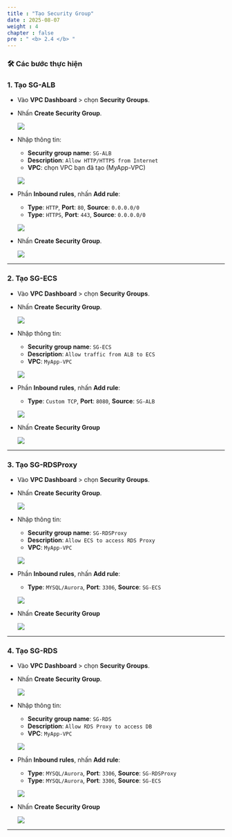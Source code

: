 ```yaml
---
title : "Tạo Security Group"
date : 2025-08-07
weight : 4
chapter : false
pre : " <b> 2.4 </b> "
---
```



### 🛠️ Các bước thực hiện

### 1. Tạo **SG-ALB**

- Vào **VPC Dashboard** > chọn **Security Groups**.
- Nhấn **Create Security Group**.

   ![](/images/2.4/0001.png) 

- Nhập thông tin:
   - **Security group name**: `SG-ALB`
   - **Description**: `Allow HTTP/HTTPS from Internet`
   - **VPC**: chọn VPC bạn đã tạo (MyApp-VPC)

   ![](/images/2.4/0002.png) 

- Phần **Inbound rules**, nhấn **Add rule**:
   - **Type**: `HTTP`, **Port**: `80`, **Source**: `0.0.0.0/0`
   - **Type**: `HTTPS`, **Port**: `443`, **Source**: `0.0.0.0/0`

   ![](/images/2.4/0003.png) 

- Nhấn **Create Security Group**.

   ![](/images/2.4/0004.png) 

---

### 2. Tạo **SG-ECS**

- Vào **VPC Dashboard** > chọn **Security Groups**.
- Nhấn **Create Security Group**.

   ![](/images/2.4/0001.png) 

- Nhập thông tin:
   - **Security group name**: `SG-ECS`
   - **Description**: `Allow traffic from ALB to ECS`
   - **VPC**: `MyApp-VPC`

   ![](/images/2.4/0005.png) 

- Phần **Inbound rules**, nhấn **Add rule**:
   - **Type**: `Custom TCP`, **Port**: `8080`, **Source**: `SG-ALB`

   ![](/images/2.4/0006.png) 

- Nhấn **Create Security Group**

   ![](/images/2.4/0004.png) 

---

### 3. Tạo **SG-RDSProxy**

- Vào **VPC Dashboard** > chọn **Security Groups**.
- Nhấn **Create Security Group**.

   ![](/images/2.4/0001.png) 
- Nhập thông tin:
   - **Security group name**: `SG-RDSProxy`
   - **Description**: `Allow ECS to access RDS Proxy`
   - **VPC**: `MyApp-VPC`

   ![](/images/2.4/0007.png) 

- Phần **Inbound rules**, nhấn **Add rule**:
   - **Type**: `MYSQL/Aurora`, **Port**: `3306`, **Source**: `SG-ECS`

   ![](/images/2.4/0008.png) 
- Nhấn **Create Security Group**

   ![](/images/2.4/0004.png) 

---

### 4. Tạo **SG-RDS**

- Vào **VPC Dashboard** > chọn **Security Groups**.
- Nhấn **Create Security Group**.

   ![](/images/2.4/0001.png) 

- Nhập thông tin:
   - **Security group name**: `SG-RDS`
   - **Description**: `Allow RDS Proxy to access DB`
   - **VPC**: `MyApp-VPC`

   ![](/images/2.4/0009.png) 

- Phần **Inbound rules**, nhấn **Add rule**:
   - **Type**: `MYSQL/Aurora`, **Port**: `3306`, **Source**: `SG-RDSProxy`
   - **Type**: `MYSQL/Aurora`, **Port**: `3306`, **Source**: `SG-ECS`

   ![](/images/2.4/0010.png) 

- Nhấn **Create Security Group**

   ![](/images/2.4/0004.png) 

---


